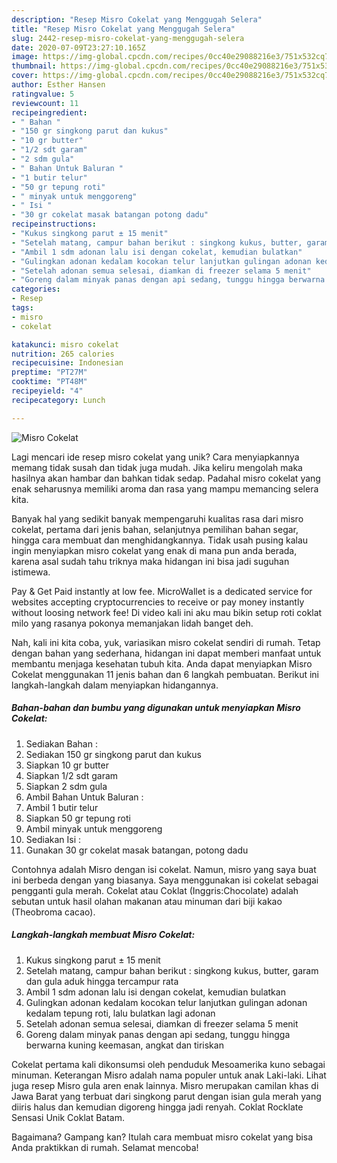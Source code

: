 ```yaml
---
description: "Resep Misro Cokelat yang Menggugah Selera"
title: "Resep Misro Cokelat yang Menggugah Selera"
slug: 2442-resep-misro-cokelat-yang-menggugah-selera
date: 2020-07-09T23:27:10.165Z
image: https://img-global.cpcdn.com/recipes/0cc40e29088216e3/751x532cq70/misro-cokelat-foto-resep-utama.jpg
thumbnail: https://img-global.cpcdn.com/recipes/0cc40e29088216e3/751x532cq70/misro-cokelat-foto-resep-utama.jpg
cover: https://img-global.cpcdn.com/recipes/0cc40e29088216e3/751x532cq70/misro-cokelat-foto-resep-utama.jpg
author: Esther Hansen
ratingvalue: 5
reviewcount: 11
recipeingredient:
- " Bahan "
- "150 gr singkong parut dan kukus"
- "10 gr butter"
- "1/2 sdt garam"
- "2 sdm gula"
- " Bahan Untuk Baluran "
- "1 butir telur"
- "50 gr tepung roti"
- " minyak untuk menggoreng"
- " Isi "
- "30 gr cokelat masak batangan potong dadu"
recipeinstructions:
- "Kukus singkong parut ± 15 menit"
- "Setelah matang, campur bahan berikut : singkong kukus, butter, garam dan gula aduk hingga tercampur rata"
- "Ambil 1 sdm adonan lalu isi dengan cokelat, kemudian bulatkan"
- "Gulingkan adonan kedalam kocokan telur lanjutkan gulingan adonan kedalam tepung roti, lalu bulatkan lagi adonan"
- "Setelah adonan semua selesai, diamkan di freezer selama 5 menit"
- "Goreng dalam minyak panas dengan api sedang, tunggu hingga berwarna kuning keemasan, angkat dan tiriskan"
categories:
- Resep
tags:
- misro
- cokelat

katakunci: misro cokelat 
nutrition: 265 calories
recipecuisine: Indonesian
preptime: "PT27M"
cooktime: "PT48M"
recipeyield: "4"
recipecategory: Lunch

---
```



![Misro Cokelat](https://img-global.cpcdn.com/recipes/0cc40e29088216e3/751x532cq70/misro-cokelat-foto-resep-utama.jpg)

Lagi mencari ide resep misro cokelat yang unik? Cara menyiapkannya memang tidak susah dan tidak juga mudah. Jika keliru mengolah maka hasilnya akan hambar dan bahkan tidak sedap. Padahal misro cokelat yang enak seharusnya memiliki aroma dan rasa yang mampu memancing selera kita.

Banyak hal yang sedikit banyak mempengaruhi kualitas rasa dari misro cokelat, pertama dari jenis bahan, selanjutnya pemilihan bahan segar, hingga cara membuat dan menghidangkannya. Tidak usah pusing kalau ingin menyiapkan misro cokelat yang enak di mana pun anda berada, karena asal sudah tahu triknya maka hidangan ini bisa jadi suguhan istimewa.

Pay &amp; Get Paid instantly at low fee. MicroWallet is a dedicated service for websites accepting cryptocurrencies to receive or pay money instantly without loosing network fee! Di video kali ini aku mau bikin setup roti coklat milo yang rasanya pokonya memanjakan lidah banget deh.


Nah, kali ini kita coba, yuk, variasikan misro cokelat sendiri di rumah. Tetap dengan bahan yang sederhana, hidangan ini dapat memberi manfaat untuk membantu menjaga kesehatan tubuh kita. Anda dapat menyiapkan Misro Cokelat menggunakan 11 jenis bahan dan 6 langkah pembuatan. Berikut ini langkah-langkah dalam menyiapkan hidangannya.

<!--inarticleads1-->

##### Bahan-bahan dan bumbu yang digunakan untuk menyiapkan Misro Cokelat:

1. Sediakan  Bahan :
1. Sediakan 150 gr singkong parut dan kukus
1. Siapkan 10 gr butter
1. Siapkan 1/2 sdt garam
1. Siapkan 2 sdm gula
1. Ambil  Bahan Untuk Baluran :
1. Ambil 1 butir telur
1. Siapkan 50 gr tepung roti
1. Ambil  minyak untuk menggoreng
1. Sediakan  Isi :
1. Gunakan 30 gr cokelat masak batangan, potong dadu


Contohnya adalah Misro dengan isi cokelat. Namun, misro yang saya buat ini berbeda dengan yang biasanya. Saya menggunakan isi cokelat sebagai pengganti gula merah. Cokelat atau Coklat (Inggris:Chocolate) adalah sebutan untuk hasil olahan makanan atau minuman dari biji kakao (Theobroma cacao). 

<!--inarticleads2-->

##### Langkah-langkah membuat Misro Cokelat:

1. Kukus singkong parut ± 15 menit
1. Setelah matang, campur bahan berikut : singkong kukus, butter, garam dan gula aduk hingga tercampur rata
1. Ambil 1 sdm adonan lalu isi dengan cokelat, kemudian bulatkan
1. Gulingkan adonan kedalam kocokan telur lanjutkan gulingan adonan kedalam tepung roti, lalu bulatkan lagi adonan
1. Setelah adonan semua selesai, diamkan di freezer selama 5 menit
1. Goreng dalam minyak panas dengan api sedang, tunggu hingga berwarna kuning keemasan, angkat dan tiriskan


Cokelat pertama kali dikonsumsi oleh penduduk Mesoamerika kuno sebagai minuman. Keterangan Misro adalah nama populer untuk anak Laki-laki. Lihat juga resep Misro gula aren enak lainnya. Misro merupakan camilan khas di Jawa Barat yang terbuat dari singkong parut dengan isian gula merah yang diiris halus dan kemudian digoreng hingga jadi renyah. Coklat Rocklate Sensasi Unik Coklat Batam. 

Bagaimana? Gampang kan? Itulah cara membuat misro cokelat yang bisa Anda praktikkan di rumah. Selamat mencoba!

